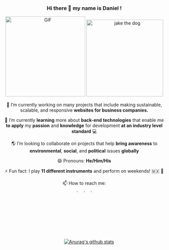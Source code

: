 
<div align="center">

### Hi there 👋 my name is Daniel ‍!
<img  alt="GIF" height="250px" src="https://media.giphy.com/media/du3J3cXyzhj75IOgvA/giphy.gif" />
<img   src="https://66.media.tumblr.com/1cf64638208294073da7dfb411c1fc6d/tumblr_o7aai7L6Gh1so9b4uo1_500.gif" height="240px" alt="jake the dog"   >
</div>
<div align="center">

🔭 I’m currently working on many projects that include making sustainable, scalable, and responsive **websites for business companies.**

 🌱 I’m currently **learning** more about **back-end technologies** that enable me **to apply** my **passion** and **knowledge** for development **at an industry level standard** 💻

 🌎 I’m looking to collaborate on projects that help **bring awareness**  to **environmental**, **social**, and **political** issues **globally** 
 
 😄 Pronouns: **He/Him/His**

 ⚡ Fun fact: I play **11 different instruments** and perform on weekends! 🇲🇽 🤠

 📫 How to reach me: <br>
  [<img src="https://img.icons8.com/color/48/000000/linkedin.png" width="3.5%"/>](https://www.linkedin.com/in/Kionling/)
  [<img src="https://img.icons8.com/color/48/000000/instagram.png" width="3.5%"/>](https://www.instagram.com/Kionling1/)
  [<img src="https://img.icons8.com/color/48/000000/github.png" width="3.5%"/>](https://github.com/Kionling)

<a href="https://github.com/anuraghazra/github-readme-stats">
  <img align="center" src="https://github-readme-stats.anuraghazra1.vercel.app/api?username=Kionling&show_icons=true&include_all_commits=true&theme=tokyonight" alt="Anurag's github stats" style="margin-left: 30px" />
</a>
<br>
<br>

</div>

<!--
**Kionling/Kionling** is a ✨ _special_ ✨ repository because its `README.md` (this file) appears on your GitHub profile.

Here are some ideas to get you started:

- 🔭 I’m currently working on ...
- 🌱 I’m currently learning ...
- 👯 I’m looking to collaborate on ...
- 🤔 I’m looking for help with ...
- 💬 Ask me about ...
- 📫 How to reach me: ...
- 😄 Pronouns: ...
- ⚡ Fun fact: ...
-->
